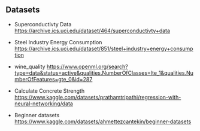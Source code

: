 ## Datasets
- Superconductivty Data
https://archive.ics.uci.edu/dataset/464/superconductivty+data

- Steel Industry Energy Consumption
https://archive.ics.uci.edu/dataset/851/steel+industry+energy+consumption

- wine_quality
https://www.openml.org/search?type=data&status=active&qualities.NumberOfClasses=lte_1&qualities.NumberOfFeatures=gte_0&id=287

- Calculate Concrete Strength
https://www.kaggle.com/datasets/prathamtripathi/regression-with-neural-networking/data


- Beginner datasets
https://www.kaggle.com/datasets/ahmettezcantekin/beginner-datasets
